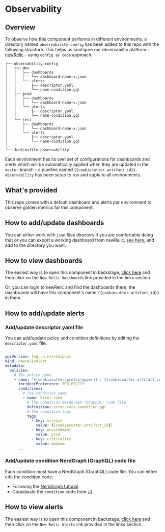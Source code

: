 # Observability

## Overview

To observe how this component performs in different environments, a directory named `observability-config` has been added to this repo with the following structure. This helps us configure our observability platform -[newRelic](https://newrelic.com/) - using `config as code` approach.

```shell
├── observability-config
│   ├── dev
│   │   ├── dashboards
│   │   │   └── dashboard-name-x.json
│   │   └── alerts
│   │       ├── descriptor.yaml
│   │       └── name-condition.gql
│   ├── prod
│   │   ├── dashboards
│   │   │   └── dashboard-name-x.json
│   │   └── alerts
│   │       ├── descriptor.yaml
│   │       └── name-condition.gql
│   └── test
│       ├── dashboards
│       │   └── dashboard-name-x.json
│       └── alerts
│           ├── descriptor.yaml
│           └── name-condition.gql
│
└── Jenkinsfile.observability
```

Each environment has its own set of configurations for dashboards and alerts which will be automatically applied when they are updated in the `master` branch - a pipeline named `{{cookiecutter.artifact_id}}-observability` has been setup to run and apply to all environments.

## What's provided

This repo comes with a default dashboard and alerts per environment to observe golden metrics for this component.

## How to add/update dashboards

You can either work with `json` files directory if you are comfortable doing that or you can export a working dashboard from newRelic, [see here](https://docs.newrelic.com/docs/query-your-data/explore-query-data/dashboards/dashboards-charts-import-export-data/), and add to the directory you want.

## How to view dashboards

The easiest way is to open this component in backstage, [click here](https://backstage.twg.co.nz/catalog/default/component/{{cookiecutter.artifact_id}}) and then click on the `New Relic Dashboards` link provided in the links section.

Or, you can login to newRelic and find the dashboards there, the dashboards will have this component's name `{{cookiecutter.artifact_id}}` in them.

## How to add/update alerts

### Add/update descriptor.yaml file

You can add/update policy and condition definitions by editing the `descriptor.yaml` file.

```yaml

apiVersion: twg.co.nz/v1alpha1
kind: newrelicAlert
metadata:
  policies:
    # The policy name
    - name: "{{cookiecutter.prefix|upper}} | {{cookiecutter.artifact_id}} | PROD"
      incidentPreference: PER_POLICY
      conditions:
        # The condition name
        - name: Error rate
          # The condition NerdGraph (GraphQL) code file
          definition: error-rate-condition.gql
          # The condition tags
          tags:
            - key: service
              value: {{cookiecutter.artifact_id}}
            - key: environment
              value: prod
            - key: criticality
              value: medium
      ...
```

### Add/update condition NerdGraph (GraphQL) code file

Each condition must have a NerdGraph (GraphQL) code file. You can either edit the condition code:

* Following the [NerdGraph tutorial](https://docs.newrelic.com/docs/apis/nerdgraph/examples/nerdgraph-api-nrql-condition-alerts).
* Copy/paste the `condition` code from [UI](https://thewarehouse.atlassian.net/wiki/spaces/DC/pages/2814149044/How-to+Add+default+Observability+Dashboards+and+Alerts+to+NewRelic+from+Backstage#How-to-update-the-{condition-name}.gql).

## How to view alerts

The easiest way is to open this component in backstage, [click here](https://backstage.twg.co.nz/catalog/default/component/{{cookiecutter.artifact_id}}) and then click on the `New Relic Alerts` link provided in the links section.
